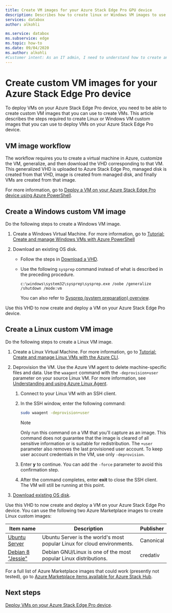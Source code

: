 ```yaml
---
title: Create VM images for your Azure Stack Edge Pro GPU device
description: Describes how to create linux or Windows VM images to use with your Azure Stack Edge Pro GPU device.
services: databox
author: alkohli

ms.service: databox
ms.subservice: edge
ms.topic: how-to
ms.date: 09/04/2020
ms.author: alkohli
#Customer intent: As an IT admin, I need to understand how to create and upload Azure VM images that I can use with my Azure Stack Edge Pro device so that I can deploy VMs on the device.
---
```


# Create custom VM images for your Azure Stack Edge Pro device

<!--[!INCLUDE [applies-to-skus](../../includes/azure-stack-edge-applies-to-all-sku.md)]-->

To deploy VMs on your Azure Stack Edge Pro device, you need to be able to create custom VM images that you can use to create VMs. This article describes the steps required to create Linux or Windows VM custom images that you can use to deploy VMs on your Azure Stack Edge Pro device.

## VM image workflow

The workflow requires you to create a virtual machine in Azure, customize the VM, generalize, and then download the VHD corresponding to that VM. This generalized VHD is uploaded to Azure Stack Edge Pro, managed disk is created from that VHD, image is created from managed disk, and finally VMs are created from that image.   

For more information, go to [Deploy a VM on your Azure Stack Edge Pro device using Azure PowerShell](azure-stack-edge-gpu-deploy-virtual-machine-powershell.md).


## Create a Windows custom VM image

Do the following steps to create a Windows VM image.

1. Create a Windows Virtual Machine. For more information, go to [Tutorial: Create and manage Windows VMs with Azure PowerShell](../virtual-machines/windows/tutorial-manage-vm.md)

2. Download an existing OS disk.

    - Follow the steps in [Download a VHD](../virtual-machines/windows/download-vhd.md).

    - Use the following `sysprep` command instead of what is described in the preceding procedure.
    
        `c:\windows\system32\sysprep\sysprep.exe /oobe /generalize /shutdown /mode:vm`
   
       You can also refer to [Sysprep (system preparation) overview](/windows-hardware/manufacture/desktop/sysprep--system-preparation--overview).

Use this VHD to now create and deploy a VM on your Azure Stack Edge Pro device.

## Create a Linux custom VM image

Do the following steps to create a Linux VM image.

1. Create a Linux Virtual Machine. For more information, go to [Tutorial: Create and manage Linux VMs with the Azure CLI](../virtual-machines/linux/tutorial-manage-vm.md).

1. Deprovision the VM. Use the Azure VM agent to delete machine-specific files and data. Use the `waagent` command with the `-deprovision+user` parameter on your source Linux VM. For more information, see [Understanding and using Azure Linux Agent](../virtual-machines/extensions/agent-linux.md).

    1. Connect to your Linux VM with an SSH client.
    2. In the SSH window, enter the following command:
       
        ```bash
        sudo waagent -deprovision+user
        ```
       > [!NOTE]
       > Only run this command on a VM that you'll capture as an image. This command does not guarantee that the image is cleared of all sensitive information or is suitable for redistribution. The `+user` parameter also removes the last provisioned user account. To keep user account credentials in the VM, use only `-deprovision`.
     
    3. Enter **y** to continue. You can add the `-force` parameter to avoid this confirmation step.
    4. After the command completes, enter **exit** to close the SSH client.  The VM will still be running at this point.


1. [Download existing OS disk](../virtual-machines/linux/download-vhd.md).

Use this VHD to now create and deploy a VM on your Azure Stack Edge Pro device. You can use the following two Azure Marketplace images to create Linux custom images:

|Item name  |Description  |Publisher  |
|---------|---------|---------|
|[Ubuntu Server](https://azuremarketplace.microsoft.com/marketplace/apps/canonical.ubuntuserver) |Ubuntu Server is the world's most popular Linux for cloud environments.|Canonical|
|[Debian 8 "Jessie"](https://azuremarketplace.microsoft.com/marketplace/apps/credativ.debian) |Debian GNU/Linux is one of the most popular Linux distributions.     |credativ|

For a full list of Azure Marketplace images that could work (presently not tested), go to [Azure Marketplace items available for Azure Stack Hub](/azure-stack/operator/azure-stack-marketplace-azure-items?view=azs-1910).


## Next steps

[Deploy VMs on your Azure Stack Edge Pro device](azure-stack-edge-gpu-deploy-virtual-machine-powershell.md).